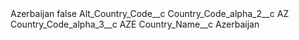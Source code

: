 <?xml version="1.0" encoding="UTF-8"?>
<CustomMetadata xmlns="http://soap.sforce.com/2006/04/metadata" xmlns:xsi="http://www.w3.org/2001/XMLSchema-instance" xmlns:xsd="http://www.w3.org/2001/XMLSchema">
    <label>Azerbaijan</label>
    <protected>false</protected>
    <values>
        <field>Alt_Country_Code__c</field>
        <value xsi:nil="true"/>
    </values>
    <values>
        <field>Country_Code_alpha_2__c</field>
        <value xsi:type="xsd:string">AZ</value>
    </values>
    <values>
        <field>Country_Code_alpha_3__c</field>
        <value xsi:type="xsd:string">AZE</value>
    </values>
    <values>
        <field>Country_Name__c</field>
        <value xsi:type="xsd:string">Azerbaijan</value>
    </values>
</CustomMetadata>
